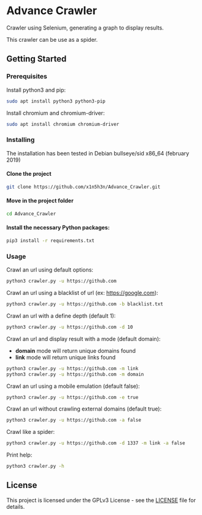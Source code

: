 # Advance Crawler

Crawler using Selenium, generating a graph to display results.

This crawler can be use as a spider.

## Getting Started

### Prerequisites

Install python3 and pip:
```bash
sudo apt install python3 python3-pip
```

Install chromium and chromium-driver:
```bash
sudo apt install chromium chromium-driver
```

### Installing

The installation has been tested in Debian bullseye/sid x86\_64 (february 2019)

#### Clone the project
```bash
git clone https://github.com/x1n5h3n/Advance_Crawler.git
```

#### Move in the project folder
```bash
cd Advance_Crawler
```

#### Install the necessary Python packages:
```bash
pip3 install -r requirements.txt
```

### Usage

Crawl an url using default options:
```bash
python3 crawler.py -u https://github.com
```

Crawl an url using a blacklist of url (ex: https://google.com):
```bash
python3 crawler.py -u https://github.com -b blacklist.txt
```

Crawl an url with a define depth (default 1):
```bash
python3 crawler.py -u https://github.com -d 10
```

Crawl an url and display result with a mode (default domain):

* **domain** mode will return unique domains found
* **link** mode will return unique links found
```bash
python3 crawler.py -u https://github.com -m link
python3 crawler.py -u https://github.com -m domain
```

Crawl an url using a mobile emulation (default false):
```bash
python3 crawler.py -u https://github.com -e true
```

Crawl an url without crawling external domains (default true):
```bash
python3 crawler.py -u https://github.com -a false
```

Crawl like a spider:
```bash
python3 crawler.py -u https://github.com -d 1337 -m link -a false
```

Print help:
```bash
python3 crawler.py -h
```

## License

This project is licensed under the GPLv3 License - see the [LICENSE](LICENSE) file for details.


